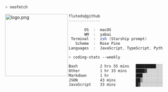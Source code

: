 ```zsh
> neofetch
```

<!--img align="left" src="https://github.com/fluteds.png" alt="logo.png" width="200"/>-->
<img align="left" src="https://external-content.duckduckgo.com/iu/?u=https%3A%2F%2F78.media.tumblr.com%2F975fca5f82161b190efdcaa05ffbd4ec%2Ftumblr_p6q6m9TJF01x3p3jmo1_500.png&f=1&nofb=1" alt="logo.png" width="200"/>

```csharp
fluteds@github
--------------

       OS  :  macOS
       WM  :  yabai
 Terminal  :  zsh (Starship prompt)  
   Scheme  :  Rose Pine  
Languages  :  JavaScript, TypeScript, Python, HTML, CSS  

```

```zsh
> coding-stats --weekly
```

<!--START_SECTION:waka-->

```txt
Bash          2 hrs 55 mins   █████████░░░░░░░░░░░░░░░░   36.24 %
Other         1 hr 33 mins    ████▓░░░░░░░░░░░░░░░░░░░░   19.23 %
Markdown      1 hr            ███░░░░░░░░░░░░░░░░░░░░░░   12.55 %
JSON          43 mins         ██▒░░░░░░░░░░░░░░░░░░░░░░   08.98 %
JavaScript    33 mins         █▓░░░░░░░░░░░░░░░░░░░░░░░   06.87 %
```

<!--END_SECTION:waka-->
